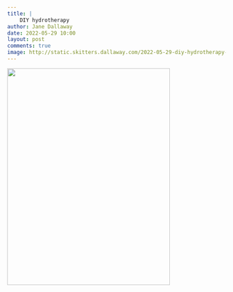 ```yaml
---
title: |
    DIY hydrotherapy
author: Jane Dallaway
date: 2022-05-29 10:00
layout: post
comments: true
image: http://static.skitters.dallaway.com/2022-05-29-diy-hydrotherapy-fullsize-0.jpeg
---
```


<a href="http://static.skitters.dallaway.com/2022-05-29-diy-hydrotherapy-fullsize-0.jpeg"><img src="http://static.skitters.dallaway.com/2022-05-29-diy-hydrotherapy-thumb-0.jpeg" width="375" height="500"></a>



